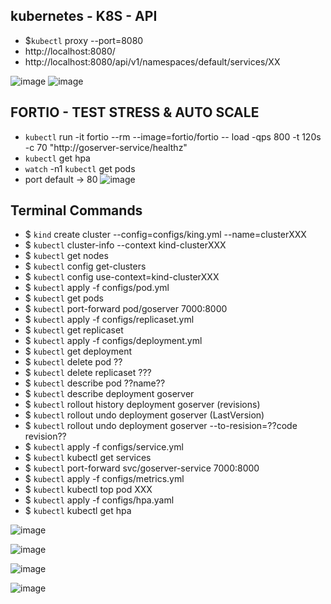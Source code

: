 ## kubernetes - K8S - API
* $`kubectl` proxy --port=8080
* http://localhost:8080/
* http://localhost:8080/api/v1/namespaces/default/services/XX

![image](https://github.com/ivsonv/k8s-steps-initials/assets/63156114/c1e87b46-5318-4626-9659-1bba5e02cb5b)
![image](https://github.com/ivsonv/k8s-steps-initials/assets/63156114/bacf85c1-0726-4a03-8289-4644a9cc8539)

## FORTIO - TEST STRESS & AUTO SCALE
* `kubectl` run -it fortio --rm --image=fortio/fortio -- load -qps 800 -t 120s -c 70 "http://goserver-service/healthz"
* `kubectl` get hpa
* `watch` -n1 `kubectl` get pods
* port default -> 80
![image](https://github.com/ivsonv/k8s-steps-initials/assets/63156114/a372bc7c-b595-4771-94fc-8d0b948cfef7)

## Terminal Commands 
* $ `kind` create cluster --config=configs/king.yml --name=clusterXXX
* $ `kubectl` cluster-info --context kind-clusterXXX
* $ `kubectl` get nodes
* $ `kubectl` config get-clusters
* $ `kubectl` config use-context=kind-clusterXXX 
* $ `kubectl` apply -f configs/pod.yml
* $ `kubectl` get pods
* $ `kubectl` port-forward pod/goserver 7000:8000
* $ `kubectl` apply -f configs/replicaset.yml
* $ `kubectl` get replicaset
* $ `kubectl` apply -f configs/deployment.yml
* $ `kubectl` get deployment
* $ `kubectl` delete pod ??
* $ `kubectl` delete replicaset ???
* $ `kubectl` describe pod ??name??
* $ `kubectl` describe deployment goserver
* $ `kubectl` rollout history deployment goserver (revisions)
* $ `kubectl` rollout undo deployment goserver (LastVersion)
* $ `kubectl` rollout undo deployment goserver --to-resision=??code revision??
* $ `kubectl` apply -f configs/service.yml 
* $ `kubectl` kubectl get services
* $ `kubectl` port-forward svc/goserver-service 7000:8000
* $ `kubectl` apply -f configs/metrics.yml 
* $ `kubectl` kubectl top pod XXX
* $ `kubectl` apply -f configs/hpa.yaml
* $ `kubectl` kubectl get hpa

![image](https://github.com/ivsonv/k8s-steps-initials/assets/63156114/7e896790-1ea4-4922-ba21-7fa638c68d7a)

![image](https://github.com/ivsonv/k8s-steps-initials/assets/63156114/967f1d12-8170-458d-a16e-8ba5fc235906)

![image](https://github.com/ivsonv/k8s-steps-initials/assets/63156114/16698637-24a0-4b4f-b441-fecbf20fe72c)

![image](https://github.com/ivsonv/k8s-steps-initials/assets/63156114/44ca2759-b34d-4464-b0c8-dc5a0215aca9)